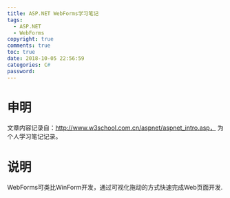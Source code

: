 ```yaml
---
title: ASP.NET WebForms学习笔记
tags:
  - ASP.NET
  - WebForms
copyright: true
comments: true
toc: true
date: 2018-10-05 22:56:59
categories: C#
password:
---
```

# 申明
文章内容记录自：http://www.w3school.com.cn/aspnet/aspnet_intro.asp， 为个人学习笔记记录。

# 说明
WebForms可类比WinForm开发，通过可视化拖动的方式快速完成Web页面开发.